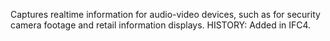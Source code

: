 Captures realtime information for audio-video devices, such as for security camera footage and retail information displays.  HISTORY: Added in IFC4.
